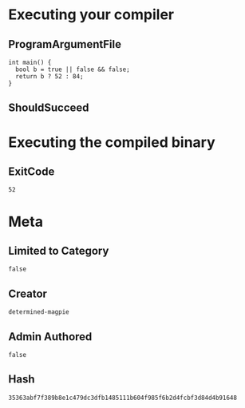 # Executing your compiler

## ProgramArgumentFile

```
int main() {
  bool b = true || false && false;
  return b ? 52 : 84;
}
```

## ShouldSucceed

# Executing the compiled binary

## ExitCode

```
52
```

# Meta

## Limited to Category

```
false
```

## Creator

```
determined-magpie
```

## Admin Authored

```
false
```

## Hash

```
35363abf7f389b8e1c479dc3dfb1485111b604f985f6b2d4fcbf3d84d4b91648
```

